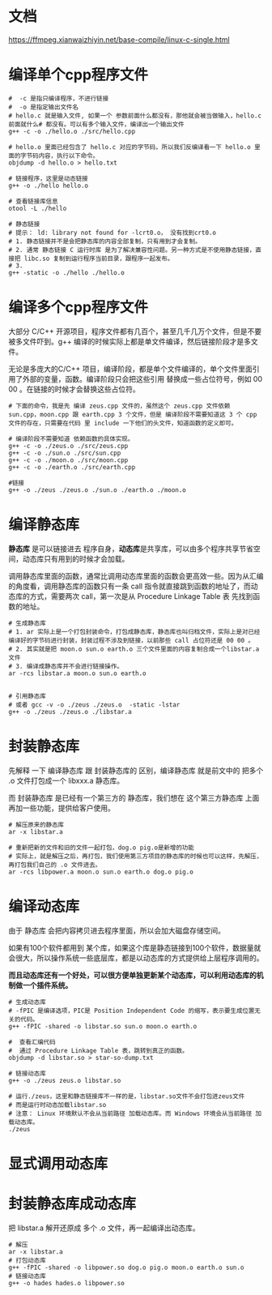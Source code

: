 # 文档
https://ffmpeg.xianwaizhiyin.net/base-compile/linux-c-single.html

# 编译单个cpp程序文件
```shell
#  -c 是指只编译程序，不进行链接
#  -o 是指定输出文件名
# hello.c 就是输入文件, 如果一个 参数前面什么都没有，那他就会被当做输入，hello.c 前面就什么# 都没有。可以有多个输入文件，编译出一个输出文件
g++ -c -o ./hello.o ./src/hello.cpp

# hello.o 里面已经包含了 hello.c 对应的字节码，所以我们反编译看一下 hello.o 里面的字节码内容，执行以下命令。
objdump -d hello.o > hello.txt

# 链接程序，这里是动态链接
g++ -o ./hello hello.o

# 查看链接库信息
otool -L ./hello

# 静态链接
# 提示： ld: library not found for -lcrt0.o， 没有找到crt0.o
# 1. 静态链接并不是会把静态库的内容全部复制，只有用到才会复制。
# 2. 通常 静态链接 C 运行时库 是为了解决兼容性问题。另一种方式是不使用静态链接，直接把 libc.so 复制到运行程序当前目录，跟程序一起发布。
# 3. 
g++ -static -o ./hello ./hello.o 
```

# 编译多个cpp程序文件
大部分 C/C++ 开源项目，程序文件都有几百个，甚至几千几万个文件，但是不要被多文件吓到。g++ 编译的时候实际上都是单文件编译，然后链接阶段才是多文件。

无论是多庞大的C/C++ 项目，编译阶段，都是单个文件编译的，单个文件里面引用了外部的变量，函数。编译阶段只会把这些引用 替换成一些占位符号，例如 00 00 。在链接的时候才会替换这些占位符。

```shell
# 下面的命令，我是先 编译 zeus.cpp 文件的，虽然这个 zeus.cpp 文件依赖 sun.cpp，moon.cpp 跟 earth.cpp 3 个文件，但是 编译阶段不需要知道这 3 个 cpp 文件的存在，只需要在代码 里 include 一下他们的头文件，知道函数的定义即可。

# 编译阶段不需要知道 依赖函数的具体实现。
g++ -c -o ./zeus.o ./src/zeus.cpp
g++ -c -o ./sun.o ./src/sun.cpp
g++ -c -o ./moon.o ./src/moon.cpp
g++ -c -o ./earth.o ./src/earth.cpp

#链接
g++ -o ./zeus ./zeus.o ./sun.o ./earth.o ./moon.o
```

# 编译静态库
**静态库** 是可以链接进去 程序自身，**动态库**是共享库，可以由多个程序共享节省空间，动态库只有用到的时候才会加载。

调用静态库里面的函数，通常比调用动态库里面的函数会更高效一些。因为从汇编的角度看，调用静态库的函数只有一条 call 指令就直接跳到函数的地址了，而动态库的方式，需要两次 call，第一次是从 Procedure Linkage Table 表 先找到函数的地址。


```shell
# 生成静态库
# 1. ar 实际上是一个打包封装命令，打包成静态库，静态库也叫归档文件，实际上是对已经编译好的字节码进行封装，封装过程不涉及到链接，以前那些 call 占位符还是 00 00 。
# 2. 其实就是把 moon.o sun.o earth.o 三个文件里面的内容复制合成一个libstar.a文件
# 3. 编译成静态库并不会进行链接操作。
ar -rcs libstar.a moon.o sun.o earth.o


# 引用静态库
# 或者 gcc -v -o ./zeus ./zeus.o  -static -lstar
g++ -o ./zeus ./zeus.o ./libstar.a

```


# 封装静态库
先解释 一下 编译静态库 跟 封装静态库的 区别，编译静态库 就是前文中的 把多个 .o 文件打包成一个 libxxx.a 静态库。

而 封装静态库 是已经有一个第三方的 静态库，我们想在 这个第三方静态库 上面再加一些功能，提供给客户使用。

```shell
# 解压原来的静态库
ar -x libstar.a

# 重新把新的文件和旧的文件一起打包，dog.o pig.o是新增的功能
# 实际上，就是解压之后，再打包，我们使用第三方项目的静态库的时候也可以这样，先解压，再打包我们自己的 .o 文件进去。
ar -rcs libpower.a moon.o sun.o earth.o dog.o pig.o
```


# 编译动态库
由于 静态库 会把内容拷贝进去程序里面，所以会加大磁盘存储空间。

如果有100个软件都用到 某个库，如果这个库是静态链接到100个软件，数据量就会很大，所以操作系统一些底层库，都是以动态库的方式提供给上层程序调用的。

**而且动态库还有一个好处，可以很方便单独更新某个动态库，可以利用动态库的机制做一个插件系统。**

```shell
# 生成动态库
# -fPIC 是编译选项，PIC是 Position Independent Code 的缩写，表示要生成位置无关的代码。
g++ -fPIC -shared -o libstar.so sun.o moon.o earth.o

#  查看汇编代码
#  通过 Procedure Linkage Table 表，跳转到真正的函数。
objdump -d libstar.so > star-so-dump.txt

# 链接动态库
g++ -o ./zeus zeus.o libstar.so

# 运行./zeus，这里和静态链接库不一样的是，libstar.so文件不会打包进zeus文件
# 而是运行时动态加载libstar.so
# 注意： Linux 环境默认不会从当前路径 加载动态库。而 Windows 环境会从当前路径 加载动态库。
./zeus
```

# 显式调用动态库

# 封装静态库成动态库
把 libstar.a 解开还原成 多个 .o 文件，再一起编译出动态库。
```shell
# 解压
ar -x libstar.a
# 打包动态库
g++ -fPIC -shared -o libpower.so dog.o pig.o moon.o earth.o sun.o
# 链接动态库
g++ -o hades hades.o libpower.so
```

